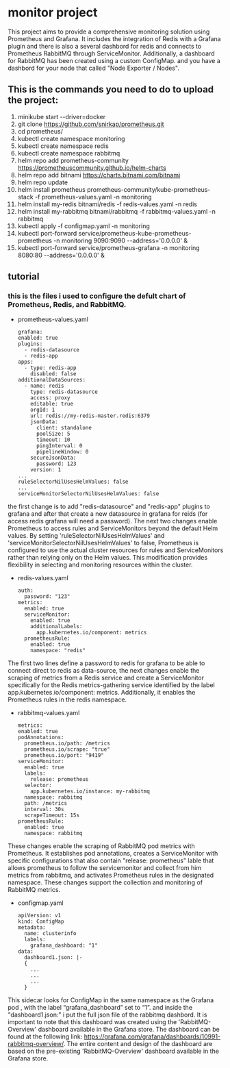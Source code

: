 # monitor project 
This project aims to provide a comprehensive monitoring solution using Prometheus and Grafana. It includes the integration of Redis with a Grafana plugin and there is also a several dashbord for redis and connects to Prometheus RabbitMQ through ServiceMonitor. Additionally, a dashboard for RabbitMQ has been created using a custom ConfigMap.
and you have a dashbord for your node that called "Node Exporter / Nodes".
## This is the commands you need to do to upload the project:
1. minikube start --driver=docker 
2. git clone https://github.com/snirkap/prometheus.git 
3. cd prometheus/ 
4. kubectl create namespace monitoring 
5. kubectl create namespace redis 
6. kubectl create namespace rabbitmq 
7. helm repo add prometheus-community https://prometheuscommunity.github.io/helm-charts 
8. helm repo add bitnami https://charts.bitnami.com/bitnami 
9. helm repo update 
11. helm install prometheus prometheus-community/kube-prometheus-stack -f prometheus-values.yaml -n monitoring 
12. helm install my-redis bitnami/redis -f redis-values.yaml -n redis 
13. helm install my-rabbitmq bitnami/rabbitmq -f rabbitmq-values.yaml -n rabbitmq 
14. kubectl apply -f configmap.yaml -n monitoring 
15. kubectl port-forward service/prometheus-kube-prometheus-prometheus -n monitoring 9090:9090 --address='0.0.0.0' & 
16. kubectl port-forward service/prometheus-grafana -n monitoring 8080:80 --address='0.0.0.0' &
## tutorial
### this is the files i used to configure the defult chart of Prometheus, Redis, and RabbitMQ.
* prometheus-values.yaml
  ```
  grafana:
  enabled: true
  plugins:
    - redis-datasource
    - redis-app
  apps:
    - type: redis-app
      disabled: false
  additionalDataSources:
    - name: redis
      type: redis-datasource
      access: proxy
      editable: true
      orgId: 1
      url: redis://my-redis-master.redis:6379
      jsonData:
        client: standalone
        poolSize: 5
        timeout: 10
        pingInterval: 0
        pipelineWindow: 0
      secureJsonData:
        password: 123
      version: 1
  ...
  ruleSelectorNilUsesHelmValues: false
  ...
  serviceMonitorSelectorNilUsesHelmValues: false
the first change is to add "redis-datasource" and "redis-app" plugins to grafana and after that create a new datasource in grafana for reids (for access redis grafana will need a password). The next two changes enable Prometheus to access rules and ServiceMonitors beyond the default Helm values. By setting 'ruleSelectorNilUsesHelmValues' and 'serviceMonitorSelectorNilUsesHelmValues' to false, Prometheus is configured to use the actual cluster resources for rules and ServiceMonitors rather than relying only on the Helm values. This modification provides flexibility in selecting and monitoring resources within the cluster.

* redis-values.yaml
  ```
  auth:
    password: "123"
  metrics:
    enabled: true
    serviceMonitor:
      enabled: true
      additionalLabels:
        app.kubernetes.io/component: metrics
    prometheusRule:
      enabled: true
      namespace: "redis"
The first two lines define a password to redis for grafana to be able to connect direct to redis as data-source, the next changes enable the scraping of metrics from a Redis service and create a ServiceMonitor specifically for the Redis metrics-gathering service identified by the label app.kubernetes.io/component: metrics. Additionally, it enables the Prometheus rules in the redis namespace.

* rabbitmq-values.yaml
  ```
  metrics:
  enabled: true
  podAnnotations:
    prometheus.io/path: /metrics
    prometheus.io/scrape: "true"
    prometheus.io/port: "9419"
  serviceMonitor:
    enabled: true
    labels:
      release: prometheus
    selector:
      app.kubernetes.io/instance: my-rabbitmq
    namespace: rabbitmq
    path: /metrics
    interval: 30s
    scrapeTimeout: 15s
  prometheusRule:
    enabled: true
    namespace: rabbitmq
These changes enable the scraping of RabbitMQ pod metrics with Prometheus. It establishes pod annotations, creates a ServiceMonitor with specific configurations that also contain "release: prometheus" lable that allows prometheus to follow the servicemonitor and collect from him metrics from rabbitmq, and activates Prometheus rules in the designated namespace. These changes support the collection and monitoring of RabbitMQ metrics.
* configmap.yaml
  ```
  apiVersion: v1
  kind: ConfigMap
  metadata:
    name: clusterinfo
    labels:
      grafana_dashboard: "1"
  data:
    dashboard1.json: |-
    {
      ...
      ...
      ...
    }
This sidecar looks for ConfigMap in the same namespace as the Grafana pod , with the label “grafana_dashboard” set to “1”.
and inside the "dashboard1.json:" i put the full json file of the rabbitmq dashbord. 
It is important to note that this dashboard was created using the 'RabbitMQ-Overview' dashboard available in the Grafana store. The dashboard can be found at the following link: https://grafana.com/grafana/dashboards/10991-rabbitmq-overview/. The entire content and design of the dashboard are based on the pre-existing 'RabbitMQ-Overview' dashboard available in the Grafana store.

  



